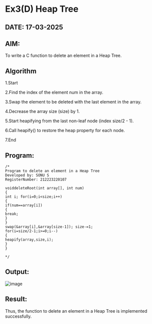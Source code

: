 # Ex3(D) Heap Tree
## DATE: 17-03-2025
## AIM:
To write a C function to delete an element in a Heap Tree.

## Algorithm

1.Start

2.Find the index of the element num in the array.

3.Swap the element to be deleted with the last element in the array.

4.Decrease the array size (size) by 1.

5.Start heapifying from the last non-leaf node (index size/2 - 1).

6.Call heapify() to restore the heap property for each node.

7.End   

## Program:
```
/*
Program to delete an element in a Heap Tree
Developed by: SONU S 
RegisterNumber: 212223220107

voiddeleteRoot(int array[], int num)
{
int i; for(i=0;i<size;i++)
{
if(num==array[i])
{
break;
}
}
swap(&array[i],&array[size-1]); size-=1;
for(i=size/2-1;i>=0;i--)
{
heapify(array,size,i);
}
}
 
*/
```

## Output:

![image](https://github.com/user-attachments/assets/c9b52a12-e123-44a2-bd48-b884d0b4143f)


## Result:
Thus, the function to delete an element in a Heap Tree is implemented successfully.
